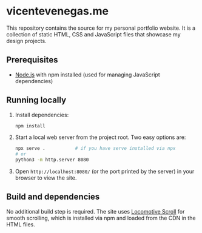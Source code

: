 # vicentevenegas.me

This repository contains the source for my personal portfolio website. It is a collection of static HTML, CSS and JavaScript files that showcase my design projects.

## Prerequisites

- [Node.js](https://nodejs.org/) with npm installed (used for managing JavaScript dependencies)

## Running locally

1. Install dependencies:
   ```bash
   npm install
   ```
2. Start a local web server from the project root. Two easy options are:
   ```bash
   npx serve .           # if you have serve installed via npx
   # or
   python3 -m http.server 8080
   ```
3. Open `http://localhost:8080/` (or the port printed by the server) in your browser to view the site.

## Build and dependencies

No additional build step is required. The site uses [Locomotive Scroll](https://github.com/locomotivemtl/locomotive-scroll) for smooth scrolling, which is installed via npm and loaded from the CDN in the HTML files.

